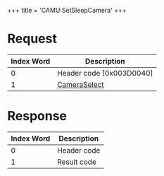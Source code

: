 +++
title = 'CAMU:SetSleepCamera'
+++

# Request

| Index Word | Description                                             |
|------------|---------------------------------------------------------|
| 0          | Header code \[0x003D0040\]                              |
| 1          | [CameraSelect](Camera_Services#CameraSelect "wikilink") |

# Response

| Index Word | Description |
|------------|-------------|
| 0          | Header code |
| 1          | Result code |